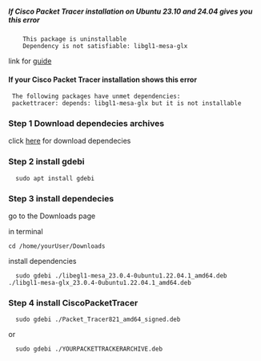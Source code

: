 ##### If Cisco Packet Tracer installation on Ubuntu 23.10 and 24.04 gives you this error

```
    This package is uninstallable
    Dependency is not satisfiable: libgl1-mesa-glx
```
 link for  [guide](https://github.com/PetrusNoleto/Error-in-install-cisco-packet-tracer-in-ubuntu-23.10-Dependency-is-not-satisfiable-libgl1-mesa-glx)


#### If your Cisco Packet Tracer installation shows this error
 ```
  The following packages have unmet dependencies:
  packettracer: depends: libgl1-mesa-glx but it is not installable
```
  




### Step 1 Download dependecies archives
  click [here](https://github.com/PetrusNoleto/error-in-install-cisco-packet-tracer-in-ubuntu-23.10---guide-instalation/releases/tag/CiscoPacketTracerFixUnmetDependenciesUbuntu23.10) for download dependecies


### Step 2 install gdebi

```
  sudo apt install gdebi
```
### Step 3 install dependecies
  go to the Downloads page
  
  in terminal
  ```
  cd /home/yourUser/Downloads
  ```
  install dependencies
  ```
    sudo gdebi ./libegl1-mesa_23.0.4-0ubuntu1.22.04.1_amd64.deb ./libgl1-mesa-glx_23.0.4-0ubuntu1.22.04.1_amd64.deb
  ```
### Step 4 install CiscoPacketTracer
  ```
    sudo gdebi ./Packet_Tracer821_amd64_signed.deb 
  ```
  
  or
  
  ```
    sudo gdebi ./YOURPACKETTRACKERARCHIVE.deb 
  ```
